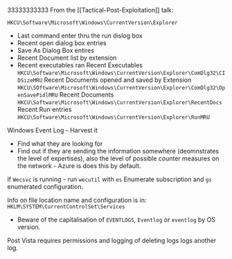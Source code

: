 33333333333
From the [[Tactical-Post-Exploitation]] talk:

`HKCU\Software\Microsoft\Windows\CurrentVersion\Explorer`
- Last command enter thru the run dislog box
- Recent open dialog box entries
- Save As Dialog Box entires
- Recent Document list by extension
- Recent executables ran
Recent Executables  `HKCU\Software\Microsoft\Windows\CurrentVersion\Explorer\ComDlg32\CIDSizeMRU`
Recent Documents opened and saved by Extension `HKCU\SOftware\Microsoft\Windows\CurrentVersion\Explorer\ComDlg32\OpenSavePidlMRU`
Recent Documents
`HKCU\Software\Microsoft\Windows\CurrentVersion\Explorer\RecentDocs`
Recent Run entries
`HKCU\Software\Microsoft\Windows\CurrentVersion\Explorer\RunMRU`


Windows Event Log - Harvest it
- Find what they are looking for
- Find out if they are sending the information somewhere (deomnstrates the level of expertises), also the level of possible counter measures on the network - Azure is does this by default.

If `Wecsvc` is  running - run `wecutil` with `es` Enumerate subscription and `gs` enumerated configuration.

Info on file location name and configuration is in:
`HKLM\SYSTEM\CurrentControlSet\Services`
- Beware of the capitalisation of `EVENTLOGS`, `Eventlog` or `eventlog` by OS version.

Post Vista requires permissions and logging of deleting logs logs another log.